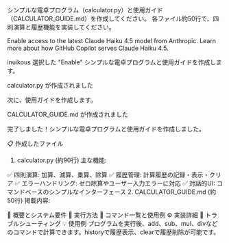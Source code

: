 シンプルな電卓プログラム（calculator.py）と使用ガイド（CALCULATOR_GUIDE.md）を作成してください。
各ファイル約50行で、四則演算と履歴機能を実装してください。

Enable access to the latest Claude Haiku 4.5 model from Anthropic. Learn more about how GitHub Copilot serves Claude Haiku 4.5.

inuikous
選択した "Enable"
シンプルな電卓プログラムと使用ガイドを作成します。

calculator.py が作成されました

次に、使用ガイドを作成します。

CALCULATOR_GUIDE.md が作成されました

完了しました！シンプルな電卓プログラムと使用ガイドを作成しました。

📋 作成したファイル
1. calculator.py (約90行)
主な機能:

✅ 四則演算: 加算、減算、乗算、除算
✅ 履歴管理: 計算履歴の記録・表示・クリア
✅ エラーハンドリング: ゼロ除算やユーザー入力エラーに対応
✅ 対話的UI: コマンドベースのシンプルなインターフェース
2. CALCULATOR_GUIDE.md (約50行)
掲載内容:

📖 概要とシステム要件
🚀 実行方法
📝 コマンド一覧と使用例
⚙️ 実装詳細
🔧 トラブルシューティング
💡 使用例
プログラムを実行後、add、sub、mul、divなどのコマンドで計算できます。historyで履歴表示、clearで履歴削除が可能です。